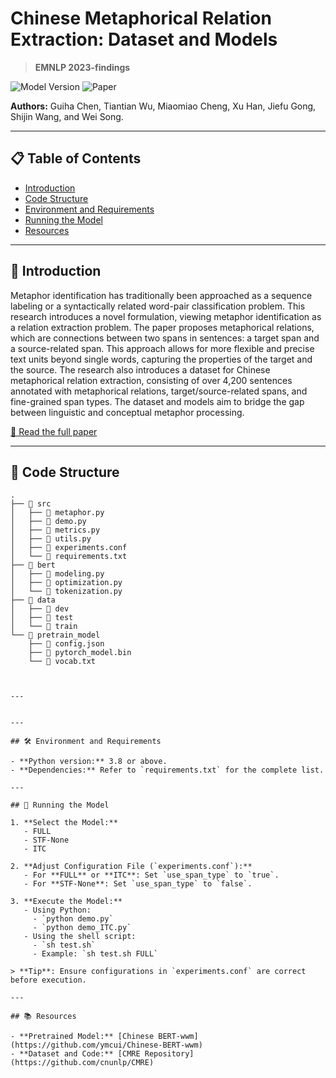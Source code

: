 # Chinese Metaphorical Relation Extraction: Dataset and Models
> **EMNLP 2023-findings**

![Model Version](https://img.shields.io/badge/Model-PyTorch-blue) ![Paper](https://img.shields.io/badge/Paper-EMNLP2023-green)

**Authors:** Guiha Chen, Tiantian Wu, Miaomiao Cheng, Xu Han, Jiefu Gong, Shijin Wang, and Wei Song.

---

## 📋 Table of Contents
- [Introduction](#introduction)
- [Code Structure](#code-structure)
- [Environment and Requirements](#environment-and-requirements)
- [Running the Model](#running-the-model)
- [Resources](#resources)


---

## 📌 Introduction

Metaphor identification has traditionally been approached as a sequence labeling or a syntactically related word-pair classification problem. This research introduces a novel formulation, viewing metaphor identification as a relation extraction problem. The paper proposes metaphorical relations, which are connections between two spans in sentences: a target span and a source-related span. This approach allows for more flexible and precise text units beyond single words, capturing the properties of the target and the source. The research also introduces a dataset for Chinese metaphorical relation extraction, consisting of over 4,200 sentences annotated with metaphorical relations, target/source-related spans, and fine-grained span types. The dataset and models aim to bridge the gap between linguistic and conceptual metaphor processing.

[📜 Read the full paper](https://myaidrive.com/6ABGmy6hsiYLDFTY/2312_chinese.pdf)

---

## 📂 Code Structure

```plaintext
.
├── 📁 src
│   ├── 📄 metaphor.py
│   ├── 📄 demo.py
│   ├── 📄 metrics.py
│   ├── 📄 utils.py
│   ├── 📄 experiments.conf
│   └── 📄 requirements.txt
├── 📁 bert
│   ├── 📄 modeling.py
│   ├── 📄 optimization.py
│   └── 📄 tokenization.py
├── 📁 data
│   ├── 📁 dev
│   ├── 📁 test
│   └── 📁 train
└── 📁 pretrain_model
    ├── 📄 config.json
    ├── 📄 pytorch_model.bin
    └── 📄 vocab.txt


  
---


---

## 🛠 Environment and Requirements

- **Python version:** 3.8 or above.
- **Dependencies:** Refer to `requirements.txt` for the complete list.

---

## 🚀 Running the Model

1. **Select the Model:** 
   - FULL
   - STF-None
   - ITC

2. **Adjust Configuration File (`experiments.conf`):** 
   - For **FULL** or **ITC**: Set `use_span_type` to `true`.
   - For **STF-None**: Set `use_span_type` to `false`.

3. **Execute the Model:** 
   - Using Python: 
     - `python demo.py`
     - `python demo_ITC.py`
   - Using the shell script:
     - `sh test.sh`
     - Example: `sh test.sh FULL`

> **Tip**: Ensure configurations in `experiments.conf` are correct before execution.

---

## 📚 Resources

- **Pretrained Model:** [Chinese BERT-wwm](https://github.com/ymcui/Chinese-BERT-wwm)
- **Dataset and Code:** [CMRE Repository](https://github.com/cnunlp/CMRE)

